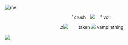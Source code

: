 ![me](https://media.discordapp.net/attachments/1210918875844190290/1220034518333915196/Untitled56_20240320215757.png?ex=660d78b0&is=65fb03b0&hm=1b5af244f42f14b5920064a88efe143abea77279576c092c071a6008dd0979f7&=&format=webp&quality=lossless&width=626&height=270)

⠀ ⠀ ⠀ ⠀ ⠀⠀ ⠀ ⠀ ⠀ ⠀ ⠀⠀ ⠀ ⠀ ⠀ ⠀   ¹ crush ⠀![](https://media.discordapp.net/attachments/1112668274677780571/1144588296236826634/IMG_2588.gif?ex=6606a06b&is=65f42b6b&hm=1c336b6166159b9b879e00a9cbdbbac6b1adcb577f5bdae820da6004ebc8a702&=&width=22&height=22) ⠀ ² volt

⠀ ⠀         ⠀ ⠀ ⠀ ⠀ ⠀⠀ ⠀ ⠀ ⠀ ⠀ ⠀ ౨![](https://media.discordapp.net/attachments/1112668274677780571/1135377658369294437/IMG_0180.gif?ex=660a0858&is=65f79358&hm=84b77da05f18acde44981faaccac7ca8eb698c47f254a7f0f96b814fa29dc9c2&=&width=22&height=22)⠀⠀ ⠀taken ![](https://media.discordapp.net/attachments/1112668274677780571/1136059533723193474/de008d89.gif?ex=660c8363&is=65fa0e63&hm=db4c95c38fc5065c4a45db9692f63c7bd67e907e9d2e99c522aa49bb71d7bc29&=&width=22&height=22)    vampirething

![](https://64.media.tumblr.com/1fc02627e210f98e0716f6df746be5b7/718672654d67bb63-8a/s1280x1920/89a4d8f92d3ac17b9cd5a7da8aa0a6d552506f64.gifv)

